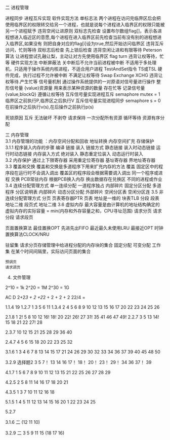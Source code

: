 二 进程管理

进程同步
进程互斥实现
 软件实现方法
  单标志法 两个进程在访问完临界区后会把使用临界区的权限转交给另一个进程，也就是说每个进程进入临界区的权限只能被另一个进程赋予
          违背空闲让进原则
  双标志先检查 设置布尔数组flag[]，表示各进程想进入临近区的意愿,每个进程在进入临界区前先检查当前有没有别的进程想进入临界区,如果没有
              则把自身对应的flag[i]设为true,然后开始访问临界区
              违背互斥访问，忙则等待
  双标志后检查 先上锁后检查
              违背空闲让进和有限等待
  Peterson算法 让进程尝试孔融让梨，主动让对方先使用临界区 flag turn
               违背让权等待，忙等
 硬件实现方法
  中断屏蔽法 关中断后不允许当前进程被中断
            不适用于多处理机，只适用于操作系统内核进程，不适合用户进程
  TestAndSet指令 TS或TSL 硬件完成，执行过程不允许被中断
            不满足让权等待
  Swap Exchange XCHG
            违背让权等待.产生忙等
信号量机制 通过操作系统提供的一对原语对信号量进行操作
  整形信号量 {value}资源量 用来表示某种资源的数量  存在忙等
  记录信号量 {value,blockQ}  遵循让权等待
互斥信号量实现进程互斥 semaphore mutex = 1 临界区之前执行P,临界区之后执行V
互斥信号量实现进程同步 semaphore s = 0 在前操作之后执行v(s),在后操作之前执行p(s)

死锁原因
  互斥      无法破坏
  不剥夺
  请求保持  一次分配所有资源
  循环等待  资源有序分配

三 内存管理  
3.1 内存管理的功能 ：内存空间分配和回收 地址转换 内存空间扩充 存储保护  
3.1.1 程序装入内存的步骤 编译 链接 装入
        链接方式 静态链接 装入时动态链接 运行时动态链接
        内存装入方式 绝对装入 静态重定位装入 动态运行时装入  
3.2 内存保护
      通过上下限寄存器
      采用重定位寄存器 基址寄存器 界地址寄存器  
3.3 覆盖和交换 覆盖和交换是多道程序下用来扩充内存的方法
    覆盖
      固定区中的程序段在运行时不会调入调出
      覆盖区的程序段会根据需要调入调出
      同一个程序或进程
    交换
      PCB常驻内存 根据PCB换入内存 换出数据存在兑换区
      不同的进程或作业
3.4 连续分配管理方式
        单一连续分配 一道程序独占 内部碎片
        固定分区分配  多道程序 分区说明表 内部碎片
        动态分区分配  外部碎片
           空闲分区表
           空闲分区连
3.5 非连续分配管理方式
       分页  页表寄存器PTR 页表 地址是一维的
             块表TLB
       分段  段表 地址二维
       段页式 地址二维
3.6 虚拟内存
 最大容量是由计算机的地址结构确定的
 虚拟内存的实际容量 = min(内存和外存容量之和，CPU寻址范围)
 请求分页
 请求分段
 请求段页

 页面置换算法
   最佳置换OPT
   先进先出FIFO
   最近最久未使用LRU 最接近OPT
   时钟置换算法CLOCK/NRU

   驻留集 请求分页存储管理中给进程分配的内存块的集合 固定分配 可变分配
   工作集      在某个时间间隔里，实际访问页面的集合

    预调页
    请求调页

4. 文件管理

2^10 = 1k
2^20 = 1M
2^30 = 1G

AC D
2+2*3 + 2 +2*2 + 2 + 2 + 2
22/4 =

1.1.4
 19
1.2.7
 1 3 5 6 11
1.3.4
2 4 5 6 8 9 10 12 13 15 16 17 20 22 23 24 25 26

2.1.8
1 2! 5 8 10 12 16! 18! 20 22! 26! 27 31! 35 41 46 47 49!
2.2.7
3 5 13 14! 15 18 21 22 27! 28

2.3.7
10 12 15 21 25 28 29 36 40

2.4.7
4 5 6 15 18 20 22 23 25 32

3.1.6
1 3 4 6 7 8 13 14 15 17 21 24 26 29 30 32 33 34 36 37 39 40 45 48 50

3.2.9 选择题2
3 5 7！ 13 14 16 17！ 18！ 20！ 23！ 29！ 34 36 37！ 39

4.1.7
1 5 6 7 8 9 10 11 12 13 15 21 22 25 26 27 28 29

4.2.5
2 5 8 11 14 16 17 18 20 21

4.3.5
1 3 7 10 11 12 16 18

5.1.5
1 4 5 11 12 13 14 15 16 20 1 22 23 24 25

5.2.7

3.1.6 二
(12 11 10)

3.2.9 二
 3 5 9 11 15 (18 17 16)
